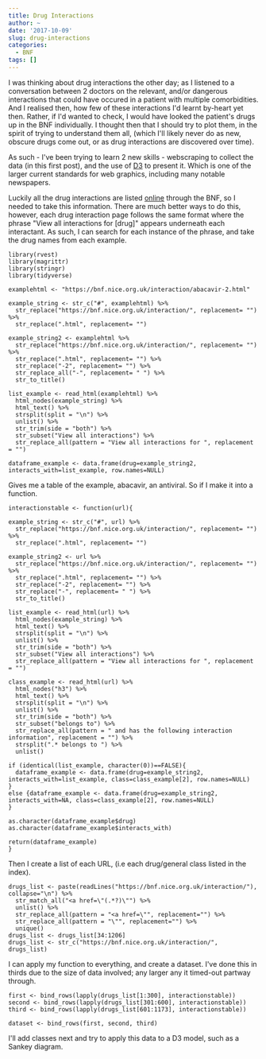 ```yaml
---
title: Drug Interactions
author: ~
date: '2017-10-09'
slug: drug-interactions
categories:
  - BNF
tags: []
---
```


I was thinking about drug interactions the other day; as I listened to a conversation between 2 doctors on the relevant, and/or dangerous interactions that could have occured in a patient with multiple comorbidities.
And I realised then, how few of these interactions I'd learnt by-heart yet then. Rather, if I'd wanted to check, I would have looked the patient's drugs up in the BNF individually.
I thought then that I should try to plot them, in the spirit of trying to understand them all, (which I'll likely never do as new, obscure drugs come out, or as drug interactions are discovered over time).

As such - I've been trying to learn 2 new skills - webscraping to collect the data (in this first post), and the use of [D3](https://d3js.org) to present it. Which is one of the larger current standards for web graphics, including many notable newspapers.

Luckily all the drug interactions are listed [online](https://bnf.nice.org.uk/interaction/) through the BNF, so I needed to take this information.
There are much better ways to do this, however, each drug interaction page follows the same format where the phrase "View all interactions for [drug]" appears underneath each interactant.
As such, I can search for each instance of the phrase, and take the drug names from each example.

```{r}
library(rvest)
library(magrittr)
library(stringr)
library(tidyverse)

examplehtml <- "https://bnf.nice.org.uk/interaction/abacavir-2.html"

example_string <- str_c("#", examplehtml) %>%
  str_replace("https://bnf.nice.org.uk/interaction/", replacement= "") %>%
  str_replace(".html", replacement= "")

example_string2 <- examplehtml %>%
  str_replace("https://bnf.nice.org.uk/interaction/", replacement= "") %>%
  str_replace(".html", replacement= "") %>%
  str_replace("-2", replacement= "") %>%
  str_replace_all("-", replacement= " ") %>%
  str_to_title()

list_example <- read_html(examplehtml) %>%
  html_nodes(example_string) %>%
  html_text() %>%
  strsplit(split = "\n") %>%
  unlist() %>%
  str_trim(side = "both") %>%
  str_subset("View all interactions") %>%
  str_replace_all(pattern = "View all interactions for ", replacement = "")

dataframe_example <- data.frame(drug=example_string2, interacts_with=list_example, row.names=NULL)
```

Gives me a table of the example, abacavir, an antiviral.
So if I make it into a function.
```{r}
interactionstable <- function(url){

example_string <- str_c("#", url) %>%
  str_replace("https://bnf.nice.org.uk/interaction/", replacement= "") %>%
  str_replace(".html", replacement= "")

example_string2 <- url %>%
  str_replace("https://bnf.nice.org.uk/interaction/", replacement= "") %>%
  str_replace(".html", replacement= "") %>%
  str_replace("-2", replacement= "") %>%
  str_replace("-", replacement= " ") %>%
  str_to_title()

list_example <- read_html(url) %>%
  html_nodes(example_string) %>%
  html_text() %>%
  strsplit(split = "\n") %>%
  unlist() %>%
  str_trim(side = "both") %>%
  str_subset("View all interactions") %>%
  str_replace_all(pattern = "View all interactions for ", replacement = "")

class_example <- read_html(url) %>%
  html_nodes("h3") %>%
  html_text() %>%
  strsplit(split = "\n") %>%
  unlist() %>%
  str_trim(side = "both") %>%
  str_subset("belongs to") %>%
  str_replace_all(pattern = " and has the following interaction information", replacement = "") %>%
  strsplit(".* belongs to ") %>%
  unlist()

if (identical(list_example, character(0))==FALSE){
  dataframe_example <- data.frame(drug=example_string2, interacts_with=list_example, class=class_example[2], row.names=NULL)
}
else {dataframe_example <- data.frame(drug=example_string2, interacts_with=NA, class=class_example[2], row.names=NULL)
}

as.character(dataframe_example$drug)
as.character(dataframe_example$interacts_with)

return(dataframe_example)
}
```

Then I create a list of each URL, (i.e each drug/general class listed in the index).

```{r}
drugs_list <- paste(readLines("https://bnf.nice.org.uk/interaction/"), collapse="\n") %>%
  str_match_all("<a href=\"(.*?)\"") %>%
  unlist() %>%
  str_replace_all(pattern = "<a href=\"", replacement="") %>%
  str_replace_all(pattern = "\"", replacement="") %>%
  unique()
drugs_list <- drugs_list[34:1206]
drugs_list <- str_c("https://bnf.nice.org.uk/interaction/", drugs_list)
```

I can apply my function to everything, and create a dataset.
I've done this in thirds due to the size of data involved; any larger any it timed-out partway through.

```{r}
first <- bind_rows(lapply(drugs_list[1:300], interactionstable))
second <- bind_rows(lapply(drugs_list[301:600], interactionstable))
third <- bind_rows(lapply(drugs_list[601:1173], interactionstable))

dataset <- bind_rows(first, second, third)
```

I'll add classes next and try to apply this data to a D3 model,
such as a Sankey diagram.

